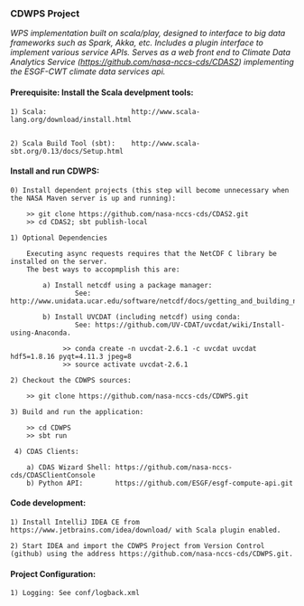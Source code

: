 ###                                CDWPS Project

_WPS implementation built on scala/play, designed to interface to big data frameworks such as Spark, Akka, etc. Includes a plugin interface to implement various service APIs.  Serves as a web front end to Climate Data Analytics Service (https://github.com/nasa-nccs-cds/CDAS2) implementing the ESGF-CWT climate data services api._

####  Prerequisite: Install the Scala develpment tools:

    1) Scala:                     http://www.scala-lang.org/download/install.html                   
                        
    
    2) Scala Build Tool (sbt):    http://www.scala-sbt.org/0.13/docs/Setup.html
                        

####  Install and run CDWPS:

    0) Install dependent projects (this step will become unnecessary when the NASA Maven server is up and running):
    
        >> git clone https://github.com/nasa-nccs-cds/CDAS2.git
        >> cd CDAS2; sbt publish-local
        
    1) Optional Dependencies
    
        Executing async requests requires that the NetCDF C library be installed on the server.  
        The best ways to accopmplish this are:
        
            a) Install netcdf using a package manager:
                    See: http://www.unidata.ucar.edu/software/netcdf/docs/getting_and_building_netcdf.html
                    
            b) Install UVCDAT (including netcdf) using conda: 
                    See: https://github.com/UV-CDAT/uvcdat/wiki/Install-using-Anaconda.  
                    
                 >> conda create -n uvcdat-2.6.1 -c uvcdat uvcdat hdf5=1.8.16 pyqt=4.11.3 jpeg=8
                 >> source activate uvcdat-2.6.1

    2) Checkout the CDWPS sources:

        >> git clone https://github.com/nasa-nccs-cds/CDWPS.git

    3) Build and run the application:

        >> cd CDWPS
        >> sbt run

     4) CDAS Clients:

        a) CDAS Wizard Shell: https://github.com/nasa-nccs-cds/CDASClientConsole
        b) Python API:        https://github.com/ESGF/esgf-compute-api.git


####  Code development:

    1) Install IntelliJ IDEA CE from https://www.jetbrains.com/idea/download/ with Scala plugin enabled.
    
    2) Start IDEA and import the CDWPS Project from Version Control (github) using the address https://github.com/nasa-nccs-cds/CDWPS.git.
        

####  Project Configuration:

    1) Logging: See conf/logback.xml
    
    
    

    

